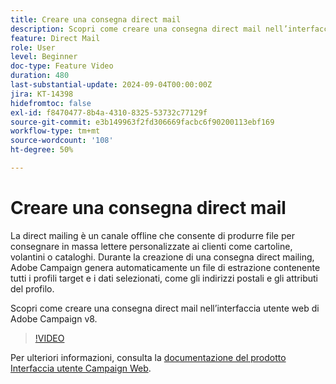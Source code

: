 ```yaml
---
title: Creare una consegna direct mail
description: Scopri come creare una consegna direct mail nell’interfaccia utente web di Adobe Campaign v8.
feature: Direct Mail
role: User
level: Beginner
doc-type: Feature Video
duration: 480
last-substantial-update: 2024-09-04T00:00:00Z
jira: KT-14398
hidefromtoc: false
exl-id: f8470477-8b4a-4310-8325-53732c77129f
source-git-commit: e3b149963f2fd306669facbc6f90200113ebf169
workflow-type: tm+mt
source-wordcount: '108'
ht-degree: 50%

---
```


# Creare una consegna direct mail

La direct mailing è un canale offline che consente di produrre file per consegnare in massa lettere personalizzate ai clienti come cartoline, volantini o cataloghi. Durante la creazione di una consegna direct mailing, Adobe Campaign genera automaticamente un file di estrazione contenente tutti i profili target e i dati selezionati, come gli indirizzi postali e gli attributi del profilo.

Scopri come creare una consegna direct mail nell’interfaccia utente web di Adobe Campaign v8.

>[!VIDEO](https://video.tv.adobe.com/v/3433316/?learn=on)

Per ulteriori informazioni, consulta la [documentazione del prodotto Interfaccia utente Campaign Web](https://experienceleague.adobe.com/it/docs/campaign-web/v8/msg/direct-mail/gs-direct-mail).
